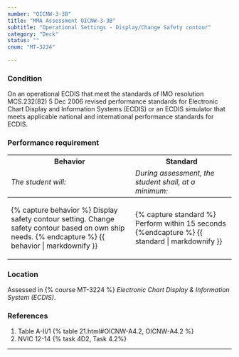 ```yaml
---
number: "OICNW-3-3B"
title: "MMA Assessment OICNW-3-3B"
subtitle: "Operational Settings - Display/Change Safety contour"
category: "Deck"
status: ""
cnum: "MT-3224"

---
```

### Condition

On an operational ECDIS that meet the standards of IMO resolution MCS.232(82) 5 Dec 2006 revised performance standards for Electronic Chart Display and Information Systems (ECDIS) or an ECDIS simulator that meets applicable national and international performance standards for ECDIS.

### Performance requirement 

<table width='100%' class='Guidelines'>
 <thead>
 <tr>
     <th class='thirty'>Behavior</th>
     <th class='seventy'>Standard</th>
 </tr>
 <tr>
     <td><em>The student will:</em></td>
     <td><em>During assessment, the student shall, at a minimum:</em></td>
 </tr>
 </thead>
 <tbody>
 

<tr><td>

{% capture behavior %}
Display safety contour setting. Change safety contour based on own ship needs.
{% endcapture %}
{{ behavior | markdownify }}

</td><td>

{% capture standard %}
Perform within 15 seconds
{%endcapture %}
{{ standard | markdownify }}

</td></tr>



 </tbody>
 </table>

### Location

Assessed in  {% course  MT-3224 %}  *Electronic Chart Display & Information System (ECDIS)*.

### References

1.  Table A-II/1 {% table 21.html#OICNW-A4.2, OICNW-A4.2 %}
1.  NVIC 12-14 {% task 4D2, Task 4.2%}

***

